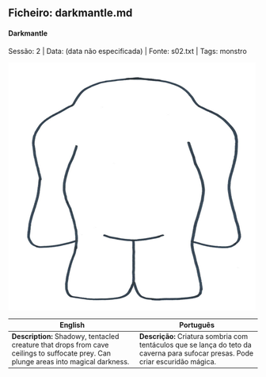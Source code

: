 ## Ficheiro: darkmantle.md

#### Darkmantle

Sessão: 2 | Data: (data não especificada) | Fonte: s02.txt | Tags: monstro

![Darkmantle](../../../assets/monsters/monster_blank.png)

| English | Português |
|---------|-----------|
| **Description:** Shadowy, tentacled creature that drops from cave ceilings to suffocate prey. Can plunge areas into magical darkness. | **Descrição:** Criatura sombria com tentáculos que se lança do teto da caverna para sufocar presas. Pode criar escuridão mágica. |




















